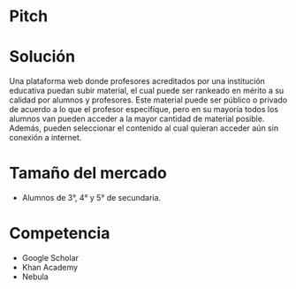 # Pitch

# Solución

Una plataforma web donde profesores acreditados por una institución educativa puedan subir material, el cual puede ser rankeado en mérito a su calidad por alumnos y profesores. Este material puede ser público o privado de acuerdo a lo que el profesor especifíque, pero en su mayoría todos los alumnos van pueden acceder a la mayor cantidad de material posible. Además, pueden seleccionar el contenido al cual quieran acceder aún sin conexión a internet.

# Tamaño del mercado

- Alumnos de 3°, 4° y 5° de secundaria.
 
# Competencia

- Google Scholar
- Khan Academy
- Nebula
